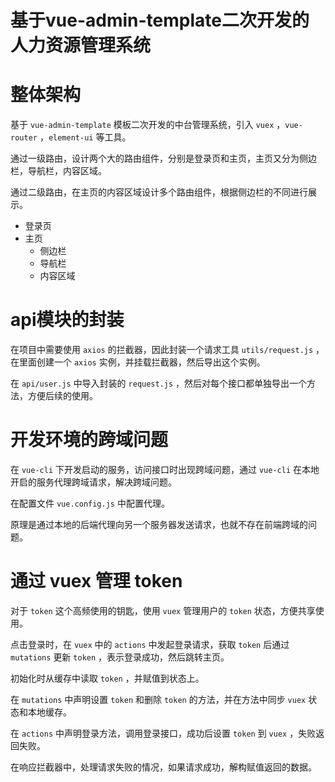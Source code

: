 # 基于vue-admin-template二次开发的人力资源管理系统

# 整体架构

基于 `vue-admin-template` 模板二次开发的中台管理系统，引入 `vuex` ，`vue-router` ，`element-ui` 等工具。

通过一级路由，设计两个大的路由组件，分别是登录页和主页，主页又分为侧边栏，导航栏，内容区域。

通过二级路由，在主页的内容区域设计多个路由组件，根据侧边栏的不同进行展示。

- 登录页
- 主页
  - 侧边栏
  - 导航栏
  - 内容区域

# api模块的封装

在项目中需要使用 `axios` 的拦截器，因此封装一个请求工具 `utils/request.js` ，在里面创建一个 `axios` 实例，并挂载拦截器，然后导出这个实例。

在 `api/user.js` 中导入封装的 `request.js` ，然后对每个接口都单独导出一个方法，方便后续的使用。

# 开发环境的跨域问题

在 `vue-cli` 下开发启动的服务，访问接口时出现跨域问题，通过 `vue-cli` 在本地开启的服务代理跨域请求，解决跨域问题。

在配置文件 `vue.config.js` 中配置代理。

原理是通过本地的后端代理向另一个服务器发送请求，也就不存在前端跨域的问题。

# 通过 vuex 管理 token

对于 `token` 这个高频使用的钥匙，使用 `vuex` 管理用户的 `token` 状态，方便共享使用。

点击登录时，在 `vuex` 中的 `actions` 中发起登录请求，获取 `token` 后通过 `mutations` 更新 `token` ，表示登录成功，然后跳转主页。

初始化时从缓存中读取 `token` ，并赋值到状态上。

在 `mutations` 中声明设置 `token` 和删除 `token` 的方法，并在方法中同步 `vuex` 状态和本地缓存。

在 `actions` 中声明登录方法，调用登录接口，成功后设置 `token` 到 `vuex` ，失败返回失败。

在响应拦截器中，处理请求失败的情况，如果请求成功，解构赋值返回的数据。